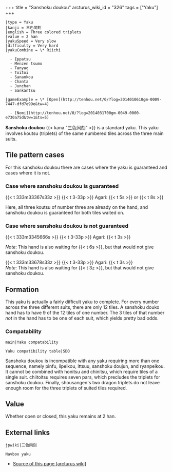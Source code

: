 +++
title = "Sanshoku doukou"
arcturus_wiki_id = "326"
tags = ["Yaku"]
+++

```yaku
|type = Yaku
|kanji = 三色同刻
|english = Three colored triplets
|value = 2 han
|yakuSpeed = Very slow
|difficulty = Very hard
|yakuCombine = \* Riichi

  - Ippatsu
  - Menzen tsumo
  - Tanyao
  - Toitoi
  - Sanankou
  - Chanta
  - Junchan
  - Sankantsu

|gameExample = \* [Open](http://tenhou.net/0/?log=2014010610gm-0009-7447-dfd7e99e&tw=4)

  - [Nomi](http://tenhou.net/0/?log=2014031700gm-0049-0000-e730a75d&tw=1&ts=5)

```

**Sanshoku doukou** {{< kana "三色同刻" >}} is a standard yaku. This yaku involves koutsu (triplets)
of the same numbered tiles across the three main suits.

## Tile pattern cases

For this sanshoku doukou there are cases where the yaku is guaranteed and cases where it is not.

### Case where sanshoku doukou is guaranteed

{{< t 333m33367s33z >}} {{< t 3-33p >}} Agari: {{< t 5s >}} or {{< t 8s >}}

Here, all three koutsu of number three are already on the hand, and sanshoku doukou is guaranteed
for both tiles waited on.

### Case where sanshoku doukou is not guaranteed

{{< t 333m3345666s >}} {{< t 3-33p >}} Agari: {{< t 3s >}}

_Note_: This hand is also waiting for {{< t 6s >}}, but that would not give sanshoku doukou.

{{< t 333m33678s33z >}} {{< t 3-33p >}} Agari: {{< t 3s >}}  
_Note_: This hand is also waiting for {{< t 3z >}}, but that would not give sanshoku doukou.

## Formation

This yaku is actually a fairly difficult yaku to complete. For every number across the three
different suits, there are only 12 tiles. A sanshoku douko hand has to have 9 of the 12 tiles of one
number. The 3 tiles of that number _not_ in the hand has to be one of each suit, which yields pretty
bad odds.

### Compatability

`main|Yaku compatability`

`Yaku compatibility table|SDO`

Sanshoku doukou is incompatible with any yaku requiring more than one sequence, namely pinfu,
iipeikou, ittsuu, sanshoku doujun, and ryanpeikou. It cannot be combined with honitsu and chinitsu,
which require tiles of a single suit. chiitoitsu requires seven pars, which precludes the triplets
for sanshoku doukou. Finally, shousangen's two dragon triplets do not leave enough room for the
three triplets of suited tiles required.

## Value

Whether open or closed, this yaku remains at 2 han.

## External links

`jpwiki|三色同刻`

`Navbox yaku`

- [Source of this page [arcturus wiki]](http://arcturus.su/wiki/Sanshoku_doukou)
